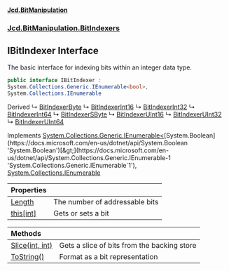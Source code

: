 #### [Jcd.BitManipulation](index.md 'index')
### [Jcd.BitManipulation.BitIndexers](Jcd.BitManipulation.BitIndexers.md 'Jcd.BitManipulation.BitIndexers')

## IBitIndexer Interface

The basic interface for indexing bits within an integer data type.

```csharp
public interface IBitIndexer :
System.Collections.Generic.IEnumerable<bool>,
System.Collections.IEnumerable
```

Derived
&#8627; [BitIndexerByte](Jcd.BitManipulation.BitIndexers.BitIndexerByte.md 'Jcd.BitManipulation.BitIndexers.BitIndexerByte')
&#8627; [BitIndexerInt16](Jcd.BitManipulation.BitIndexers.BitIndexerInt16.md 'Jcd.BitManipulation.BitIndexers.BitIndexerInt16')
&#8627; [BitIndexerInt32](Jcd.BitManipulation.BitIndexers.BitIndexerInt32.md 'Jcd.BitManipulation.BitIndexers.BitIndexerInt32')
&#8627; [BitIndexerInt64](Jcd.BitManipulation.BitIndexers.BitIndexerInt64.md 'Jcd.BitManipulation.BitIndexers.BitIndexerInt64')
&#8627; [BitIndexerSByte](Jcd.BitManipulation.BitIndexers.BitIndexerSByte.md 'Jcd.BitManipulation.BitIndexers.BitIndexerSByte')
&#8627; [BitIndexerUInt16](Jcd.BitManipulation.BitIndexers.BitIndexerUInt16.md 'Jcd.BitManipulation.BitIndexers.BitIndexerUInt16')
&#8627; [BitIndexerUInt32](Jcd.BitManipulation.BitIndexers.BitIndexerUInt32.md 'Jcd.BitManipulation.BitIndexers.BitIndexerUInt32')
&#8627; [BitIndexerUInt64](Jcd.BitManipulation.BitIndexers.BitIndexerUInt64.md 'Jcd.BitManipulation.BitIndexers.BitIndexerUInt64')

Implements [System.Collections.Generic.IEnumerable&lt;](https://docs.microsoft.com/en-us/dotnet/api/System.Collections.Generic.IEnumerable-1 'System.Collections.Generic.IEnumerable`1')[System.Boolean](https://docs.microsoft.com/en-us/dotnet/api/System.Boolean 'System.Boolean')[&gt;](https://docs.microsoft.com/en-us/dotnet/api/System.Collections.Generic.IEnumerable-1 'System.Collections.Generic.IEnumerable`1'), [System.Collections.IEnumerable](https://docs.microsoft.com/en-us/dotnet/api/System.Collections.IEnumerable 'System.Collections.IEnumerable')

| Properties                                                                                                                    |                                |
|:------------------------------------------------------------------------------------------------------------------------------|:-------------------------------|
| [Length](Jcd.BitManipulation.BitIndexers.IBitIndexer.Length.md 'Jcd.BitManipulation.BitIndexers.IBitIndexer.Length')          | The number of addressable bits |
| [this[int]](Jcd.BitManipulation.BitIndexers.IBitIndexer.this[int].md 'Jcd.BitManipulation.BitIndexers.IBitIndexer.this[int]') | Gets or sets a bit             |

| Methods                                                                                                                                        |                                             |
|:-----------------------------------------------------------------------------------------------------------------------------------------------|:--------------------------------------------|
| [Slice(int, int)](Jcd.BitManipulation.BitIndexers.IBitIndexer.Slice(int,int).md 'Jcd.BitManipulation.BitIndexers.IBitIndexer.Slice(int, int)') | Gets a slice of bits from the backing store |
| [ToString()](Jcd.BitManipulation.BitIndexers.IBitIndexer.ToString().md 'Jcd.BitManipulation.BitIndexers.IBitIndexer.ToString()')               | Format as a bit representation              |
